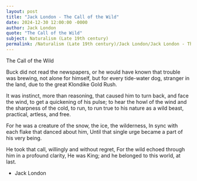 ```yaml
---
layout: post
title: "Jack London - The Call of the Wild"
date: 2024-12-30 12:00:00 -0000
author: Jack London
quote: "The Call of the Wild"
subject: Naturalism (Late 19th century)
permalink: /Naturalism (Late 19th century)/Jack London/Jack London - The Call of the Wild
---
```


The Call of the Wild

Buck did not read the newspapers, or he would have known that trouble was brewing, not alone for himself, but for every tide-water dog, stranger in the land, due to the great Klondike Gold Rush. 

It was instinct, more than reasoning, that caused him to turn back, and face the wind, to get a quickening of his pulse; to hear the howl of the wind and the sharpness of the cold, to run, to run true to his nature as a wild beast, practical, artless, and free. 

For he was a creature of the snow, the ice, the wilderness, 
In sync with each flake that danced about him, 
Until that single urge became a part of his very being. 

He took that call, willingly and without regret, 
For the wild echoed through him in a profound clarity, 
He was King; and he belonged to this world, at last.

- Jack London
